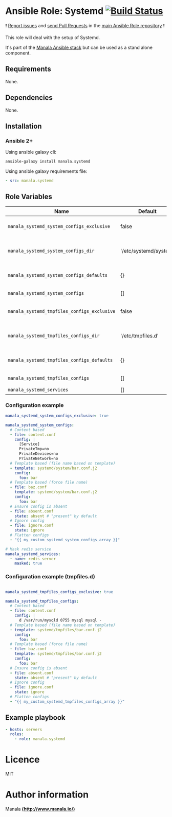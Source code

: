# Ansible Role: Systemd [![Build Status](https://travis-ci.org/manala/ansible-role-systemd.svg?branch=master)](https://travis-ci.org/manala/ansible-role-systemd)

:exclamation: [Report issues](https://github.com/manala/ansible-roles/issues) and [send Pull Requests](https://github.com/manala/ansible-roles/pulls) in the [main Ansible Role repository](https://github.com/manala/ansible-roles) :exclamation:

This role will deal with the setup of Systemd.

It's part of the [Manala Ansible stack](http://www.manala.io) but can be used as a stand alone component.

## Requirements

None.

## Dependencies

None.

## Installation

### Ansible 2+

Using ansible galaxy cli:

```bash
ansible-galaxy install manala.systemd
```

Using ansible galaxy requirements file:

```yaml
- src: manala.systemd
```

## Role Variables

| Name                                        | Default               | Type    | Description                                  |
| ------------------------------------------- | --------------------- | ------- | -------------------------------------------- |
| `manala_systemd_system_configs_exclusive`   | false                 | Boolean | Exclusion of existings files                 |
| `manala_systemd_system_configs_dir`         | '/etc/systemd/system' | String  | Path to the system configuration directory   |
| `manala_systemd_system_configs_defaults`    | {}                    | Array   | System configs defaults                      |
| `manala_systemd_system_configs`             | []                    | Array   | System configs                               |
| `manala_systemd_tmpfiles_configs_exclusive` | false                 | Boolean | Exclusion of existings files                 |
| `manala_systemd_tmpfiles_configs_dir`       | '/etc/tmpfiles.d'     | String  | Path to the tmpfiles configuration directory |
| `manala_systemd_tmpfiles_configs_defaults`  | {}                    | Array   | Tmpfiles configs defaults                    |
| `manala_systemd_tmpfiles_configs`           | []                    | Array   | Tmpfiles configs                             |
| `manala_systemd_services`                   | []                    | Array   | Services                                     |

### Configuration example

```yaml
manala_systemd_system_configs_exclusive: true

manala_systemd_system_configs:
  # Content based
  - file: content.conf
    config: |
      [Service]
      PrivateTmp=no
      PrivateDevices=no
      PrivateNetwork=no
  # Template based (file name based on template)
  - template: systemd/system/bar.conf.j2
    config:
      foo: bar
  # Template based (force file name)
  - file: baz.conf
    template: systemd/system/bar.conf.j2
    config:
      foo: bar
  # Ensure config is absent
  - file: absent.conf
    state: absent # "present" by default
  # Ignore config
  - file: ignore.conf
    state: ignore
  # Flatten configs
  - "{{ my_custom_systemd_system_configs_array }}"

# Mask redis service
manala_systemd_services:
  - name: redis-server
    masked: true
```

### Configuration example (tmpfiles.d)

```yaml

manala_systemd_tmpfiles_configs_exclusive: true

manala_systemd_tmpfiles_configs:
  # Content based
  - file: content.conf
    config: |
      d /var/run/mysqld 0755 mysql mysql -
  # Template based (file name based on template)
  - template: systemd/tmpfiles/bar.conf.j2
    config:
      foo: bar
  # Template based (force file name)
  - file: baz.conf
    template: systemd/tmpfiles/bar.conf.j2
    config:
      foo: bar
  # Ensure config is absent
  - file: absent.conf
    state: absent # "present" by default
  # Ignore config
  - file: ignore.conf
    state: ignore
  # Flatten configs
  - "{{ my_custom_systemd_tmpfiles_configs_array }}"
```

## Example playbook

```yaml
- hosts: servers
  roles:
    - role: manala.systemd
```

# Licence

MIT

# Author information

Manala [**(http://www.manala.io/)**](http://www.manala.io)
